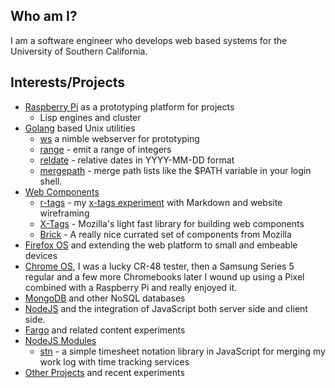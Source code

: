 
## Who am I?

I am a software engineer who develops web based systems for the University of Southern California.

## Interests/Projects

+ [Raspberry Pi](http://raspberrypi.org) as a prototyping platform for projects
    - Lisp engines and cluster
+ [Golang](http://golang.org) based Unix utilities
    - [ws](http://rsdoiel.github.io/ws) a nimble webserver for prototyping
    - [range](https://github.com/rsdoiel/range) - emit a range of integers
    - [reldate](https://github.com/rsdoiel/reldate) - relative dates in YYYY-MM-DD format
    - [mergepath](https://github.com/rsdoiel/mergepath) - merge path lists like the $PATH variable in your login shell.
+ [Web Components](http://webcomponents.org/)
    - [r-tags](https://rsdoiel.github.com/r-tags) - my [x-tags experiment](https://github.com/rsdoiel/r-tags) with Markdown and website wireframing
    - [X-Tags](http://www.x-tags.org) - Mozilla's light fast library for building web components
    - [Brick](http://mozbrick.github.io/) - A really nice currated set of components from Mozilla
+ [Firefox OS](https://developer.mozilla.org/en-US/docs/Mozilla/Firefox_OS) and extending the web platform to small and embeable devices
+ [Chrome OS](http://www.google.com/chromeos), I was a lucky CR-48 tester, then a Samsung Series 5 regular and a few more Chromebooks later I wound up using a Pixel combined with a Raspberry Pi and really enjoyed it.
+ [MongoDB](http://mongodb.org) and other NoSQL databases
+ [NodeJS](http://nodejs.org) and the integration of JavaScript both server side and client side.
+ [Fargo](http://fargo.io "A web based outliner that can connect to blogs") and related content experiments
+ [NodeJS Modules](https://npmjs.org/~rsdoiel)
    - [stn](https://github.com/rsdoiel/stn) - a simple timesheet notation library in JavaScript for merging my work log with time tracking services
+ [Other Projects](https://github.com/rsdoiel?tab=repositories) and recent experiments

